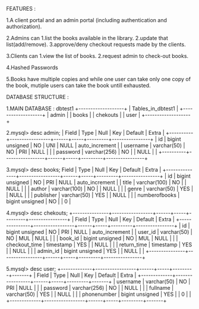 FEATURES :

1.A client portal and an admin portal (including authentication and authorization).

2.Admins can 
    1.list the books available in the library.
    2.update that list(add/remove).
    3.approve/deny checkout requests made by the clients.

3.Clients can 
    1.view the list of books.
    2.request admin to check-out books.

4.Hashed Passwords

5.Books have multiple copies and while one user can take only one copy of the book, mutiple users can take the book untill exhausted.

DATABASE STRUCTURE :

1.MAIN DATABASE : dbtest1
+-------------------+
| Tables_in_dbtest1 |
+-------------------+
| admin             |
| books             |
| chekouts          |
| user              |
+-------------------+

2.mysql> desc admin;
| Field    | Type            | Null | Key | Default | Extra          |
+----------+-----------------+------+-----+---------+----------------+
| id       | bigint unsigned | NO   | UNI | NULL    | auto_increment |
| username | varchar(50)     | NO   | PRI | NULL    |                |
| password | varchar(256)    | NO   |     | NULL    |                |
+----------+-----------------+------+-----+---------+----------------+

3.mysql> desc books;
Field         | Type            | Null | Key | Default | Extra          |
+---------------+-----------------+------+-----+---------+----------------+
| id            | bigint unsigned | NO   | PRI | NULL    | auto_increment |
| title         | varchar(100)    | NO   |     | NULL    |                |
| author        | varchar(100)    | NO   |     | NULL    |                |
| genre         | varchar(50)     | YES  |     | NULL    |                |
| publisher     | varchar(50)     | YES  |     | NULL    |                |
| numberofbooks | bigint unsigned | NO   |     | 0       |   

4.mysql> desc chekouts;
+---------------+-----------------+------+-----+---------+----------------+
| Field         | Type            | Null | Key | Default | Extra          |
+---------------+-----------------+------+-----+---------+----------------+
| id            | bigint unsigned | NO   | PRI | NULL    | auto_increment |
| user_id       | varchar(50)     | NO   | MUL | NULL    |                |
| book_id       | bigint unsigned | NO   | MUL | NULL    |                |
| checkout_time | timestamp       | YES  |     | NULL    |                |
| return_time   | timestamp       | YES  |     | NULL    |                |
| admin_id      | bigint unsigned | YES  |     | NULL    |                |
+---------------+-----------------+------+-----+---------+----------------+

5.mysql> desc user;
+-------------+-----------------+------+-----+---------+-------+
| Field       | Type            | Null | Key | Default | Extra |
+-------------+-----------------+------+-----+---------+-------+
| username    | varchar(50)     | NO   | PRI | NULL    |       |
| password    | varchar(256)    | NO   |     | NULL    |       |
| fullname    | varchar(50)     | YES  |     | NULL    |       |
| phonenumber | bigint unsigned | YES  |     | 0       |       |
+-------------+-----------------+------+-----+---------+-------+